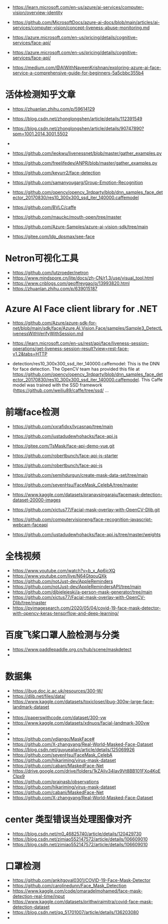 - https://learn.microsoft.com/en-us/azure/ai-services/computer-vision/overview-identity
- https://github.com/MicrosoftDocs/azure-ai-docs/blob/main/articles/ai-services/computer-vision/concept-liveness-abuse-monitoring.md
- https://azure.microsoft.com/en-us/pricing/details/cognitive-services/face-api/
- https://azure.microsoft.com/en-us/pricing/details/cognitive-services/face-api/

- https://medium.com/@AIWithNaveenKrishnan/exploring-azure-ai-face-service-a-comprehensive-guide-for-beginners-5a5cbbc355b4

# 活体检测知乎文章
- https://zhuanlan.zhihu.com/p/59614129
- https://blog.csdn.net/zhonglongshen/article/details/112391549
- https://blog.csdn.net/zhonglongshen/article/details/90747890?spm=1001.2014.3001.5502
- 
- https://github.com/leokwu/livenessnet/blob/master/gather_examples.py
- https://github.com/freelifedev/ANPR/blob/master/gather_examples.py
- https://github.com/keyurr2/face-detection
- https://github.com/samanyougarg/Group-Emotion-Recognition
- https://github.com/opencv/opencv_3rdparty/blob/dnn_samples_face_detector_20170830/res10_300x300_ssd_iter_140000.caffemodel
- https://github.com/BVLC/caffe
- https://github.com/mauckc/mouth-open/tree/master

- https://github.com/Azure-Samples/azure-ai-vision-sdk/tree/main

- https://gitee.com/ldp_dpsmax/see-face

# Netron可视化工具
- https://github.com/lutzroeder/netron
- https://www.mindspore.cn/lite/docs/zh-CN/r1.3/use/visual_tool.html
- https://www.cnblogs.com/geoffreygao/p/13993820.html
- https://zhuanlan.zhihu.com/p/639015187


# Azure AI Face client library for .NET
- https://github.com/Azure/azure-sdk-for-net/blob/main/sdk/face/Azure.AI.Vision.Face/samples/Sample3_DetectLivenessWithVerifyWithSession.md
- https://learn.microsoft.com/en-us/rest/api/face/liveness-session-operations/get-liveness-session-result?view=rest-face-v1.2&tabs=HTTP


- detection/res10_300x300_ssd_iter_140000.caffemodel: This is the DNN for face detection. The OpenCV team has provided this file at https://github.com/opencv/opencv_3rdparty/blob/dnn_samples_face_detector_20170830/res10_300x300_ssd_iter_140000.caffemodel. This Caffe model was trained with the SSD framework (https://github.com/weiliu89/caffe/tree/ssd/ ...

# 前端face检测
- https://github.com/xxrafidxx/lycasnap/tree/main
- https://github.com/justadudewhohacks/face-api.js
- https://gitee.com/TsMask/face-api-demo-vue.git
- https://github.com/robertbunch/face-api-js-starter
- https://github.com/robertbunch/face-api-js
- https://github.com/semihdurgun/create-mask-data-set/tree/main
- https://github.com/sevenHsu/FaceMask_CelebA/tree/master
- https://www.kaggle.com/datasets/pranavsingaraju/facemask-detection-dataset-20000-images
- https://github.com/xictus77/Facial-mask-overlay-with-OpenCV-Dlib.git




- https://github.com/computervisioneng/face-recognition-javascript-webcam-faceapi
- https://github.com/justadudewhohacks/face-api.js/tree/master/weights

# 全栈视频
- https://www.youtube.com/watch?v=b_x_Ap6icXQ
- https://www.youtube.com/live/N64GtqouQXk
- https://github.com/notJust-dev/AppleReminders
- https://github.com/notJust-dev/AppleRemindersAPI/tree/main
- https://github.com/djbielejeski/a-person-mask-generator/tree/main
- https://github.com/xictus77/Facial-mask-overlay-with-OpenCV-Dlib/tree/master
- https://pyimagesearch.com/2020/05/04/covid-19-face-mask-detector-with-opencv-keras-tensorflow-and-deep-learning/

# 百度飞桨口罩人脸检测与分类
- https://www.paddlepaddle.org.cn/hub/scene/maskdetect
- 


# 数据集
- https://ibug.doc.ic.ac.uk/resources/300-W/
- https://dlib.net/files/data/
- https://www.kaggle.com/datasets/toxicloser/ibug-300w-large-face-landmark-dataset
- 
- https://paperswithcode.com/dataset/300-vw
- https://www.kaggle.com/datasets/xdnuos/facial-landmark-300vw
- 
- 
-  https://github.com/vdjango/MaskFace#
- https://github.com/X-zhangyang/Real-World-Masked-Face-Dataset
- https://blog.csdn.net/guyuealian/article/details/125069926
- https://github.com/sevenHsu/FaceMask_CelebA
- https://github.com/hikariming/virus-mask-dataset
- https://github.com/cabani/MaskedFace-Net
- https://drive.google.com/drive/folders/1kZAIiv34Iav9Vt8BB101FXo4KoEClpx9
- https://github.com/prajnasb/observations
- https://github.com/hikariming/virus-mask-dataset
- https://github.com/cabani/MaskedFace-Net
- https://github.com/X-zhangyang/Real-World-Masked-Face-Dataset


# center 类型错误当处理图像对齐
- https://blog.csdn.net/m0_46825740/article/details/120429730
- https://blog.csdn.net/zimiao552147572/article/details/106609010
- https://blog.csdn.net/zimiao552147572/article/details/106609010


# 口罩检测
- https://github.com/ankitgoyal0301/COVID-19-Face-Mask-Detector
- https://github.com/carolinedunn/Face_Mask_Detection
- https://www.kaggle.com/code/omaradelmohamed/face-mask-detection-real-time/input
- https://www.kaggle.com/datasets/prithwirajmitra/covid-face-mask-detection-dataset
- https://blog.csdn.net/qq_51701007/article/details/136203080
- 









